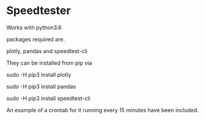 # Speedtester

Works with python3.6

packages required are.

plotly, pandas and speedtest-cli

They can be installed from pip via

sudo -H pip3 install plotly

sudo -H pip3 install pandas

sudo -H pip3 install speedtest-cli


An example of a crontab for it running every 15 minutes have been included.


